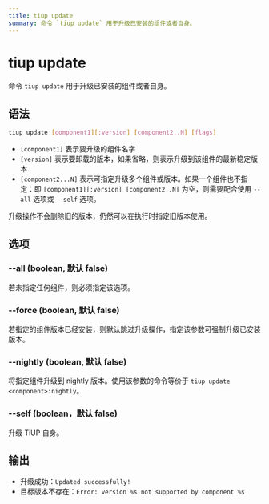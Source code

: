 ```yaml
---
title: tiup update
summary: 命令 `tiup update` 用于升级已安装的组件或者自身。
---
```


# tiup update

命令 `tiup update` 用于升级已安装的组件或者自身。

## 语法

```sh
tiup update [component1][:version] [component2..N] [flags]
```

- `[component1]` 表示要升级的组件名字
- `[version]` 表示要卸载的版本，如果省略，则表示升级到该组件的最新稳定版本
- `[component2...N]` 表示可指定升级多个组件或版本。如果一个组件也不指定：即 `[component1][:version] [component2..N]` 为空，则需要配合使用 `--all` 选项或 `--self` 选项。

升级操作不会删除旧的版本，仍然可以在执行时指定旧版本使用。

## 选项

### --all (boolean, 默认 false)

若未指定任何组件，则必须指定该选项。

### --force (boolean, 默认 false)

若指定的组件版本已经安装，则默认跳过升级操作，指定该参数可强制升级已安装版本。

### --nightly (boolean, 默认 false)

将指定组件升级到 nightly 版本。使用该参数的命令等价于 `tiup update <component>:nightly`。

### --self (boolean，默认 false)

升级 TiUP 自身。

## 输出

- 升级成功：`Updated successfully!`
- 目标版本不存在：`Error: version %s not supported by component %s`
